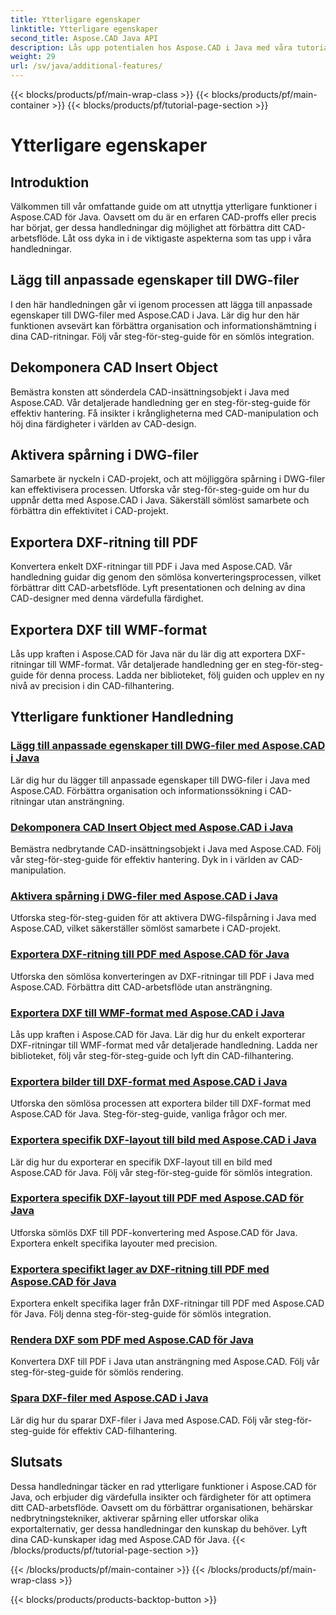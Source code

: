 ```yaml
---
title: Ytterligare egenskaper
linktitle: Ytterligare egenskaper
second_title: Aspose.CAD Java API
description: Lås upp potentialen hos Aspose.CAD i Java med våra tutorials. Lägg till anpassade egenskaper, dekomponera CAD-infogningsobjekt, aktivera spårning och exportera DXF-ritningar sömlöst. Höj ditt CAD-arbetsflöde utan ansträngning.
weight: 29
url: /sv/java/additional-features/
---
```


{{< blocks/products/pf/main-wrap-class >}}
{{< blocks/products/pf/main-container >}}
{{< blocks/products/pf/tutorial-page-section >}}

# Ytterligare egenskaper



## Introduktion

Välkommen till vår omfattande guide om att utnyttja ytterligare funktioner i Aspose.CAD för Java. Oavsett om du är en erfaren CAD-proffs eller precis har börjat, ger dessa handledningar dig möjlighet att förbättra ditt CAD-arbetsflöde. Låt oss dyka in i de viktigaste aspekterna som tas upp i våra handledningar.

## Lägg till anpassade egenskaper till DWG-filer

I den här handledningen går vi igenom processen att lägga till anpassade egenskaper till DWG-filer med Aspose.CAD i Java. Lär dig hur den här funktionen avsevärt kan förbättra organisation och informationshämtning i dina CAD-ritningar. Följ vår steg-för-steg-guide för en sömlös integration.

## Dekomponera CAD Insert Object

Bemästra konsten att sönderdela CAD-insättningsobjekt i Java med Aspose.CAD. Vår detaljerade handledning ger en steg-för-steg-guide för effektiv hantering. Få insikter i krångligheterna med CAD-manipulation och höj dina färdigheter i världen av CAD-design.

## Aktivera spårning i DWG-filer

Samarbete är nyckeln i CAD-projekt, och att möjliggöra spårning i DWG-filer kan effektivisera processen. Utforska vår steg-för-steg-guide om hur du uppnår detta med Aspose.CAD i Java. Säkerställ sömlöst samarbete och förbättra din effektivitet i CAD-projekt.

## Exportera DXF-ritning till PDF

Konvertera enkelt DXF-ritningar till PDF i Java med Aspose.CAD. Vår handledning guidar dig genom den sömlösa konverteringsprocessen, vilket förbättrar ditt CAD-arbetsflöde. Lyft presentationen och delning av dina CAD-designer med denna värdefulla färdighet.

## Exportera DXF till WMF-format

Lås upp kraften i Aspose.CAD för Java när du lär dig att exportera DXF-ritningar till WMF-format. Vår detaljerade handledning ger en steg-för-steg-guide för denna process. Ladda ner biblioteket, följ guiden och upplev en ny nivå av precision i din CAD-filhantering.

## Ytterligare funktioner Handledning
### [Lägg till anpassade egenskaper till DWG-filer med Aspose.CAD i Java](./add-custom-properties/)
Lär dig hur du lägger till anpassade egenskaper till DWG-filer i Java med Aspose.CAD. Förbättra organisation och informationssökning i CAD-ritningar utan ansträngning.
### [Dekomponera CAD Insert Object med Aspose.CAD i Java](./decompose-cad-insert-object/)
Bemästra nedbrytande CAD-insättningsobjekt i Java med Aspose.CAD. Följ vår steg-för-steg-guide för effektiv hantering. Dyk in i världen av CAD-manipulation.
### [Aktivera spårning i DWG-filer med Aspose.CAD i Java](./enable-tracking/)
Utforska steg-för-steg-guiden för att aktivera DWG-filspårning i Java med Aspose.CAD, vilket säkerställer sömlöst samarbete i CAD-projekt.
### [Exportera DXF-ritning till PDF med Aspose.CAD för Java](./export-dxf-to-pdf/)
Utforska den sömlösa konverteringen av DXF-ritningar till PDF i Java med Aspose.CAD. Förbättra ditt CAD-arbetsflöde utan ansträngning.
### [Exportera DXF till WMF-format med Aspose.CAD i Java](./export-dxf-to-wmf/)
Lås upp kraften i Aspose.CAD för Java. Lär dig hur du enkelt exporterar DXF-ritningar till WMF-format med vår detaljerade handledning. Ladda ner biblioteket, följ vår steg-för-steg-guide och lyft din CAD-filhantering.
### [Exportera bilder till DXF-format med Aspose.CAD i Java](./export-images-to-dxf/)
Utforska den sömlösa processen att exportera bilder till DXF-format med Aspose.CAD för Java. Steg-för-steg-guide, vanliga frågor och mer.
### [Exportera specifik DXF-layout till bild med Aspose.CAD i Java](./export-specific-layout-to-image/)
Lär dig hur du exporterar en specifik DXF-layout till en bild med Aspose.CAD för Java. Följ vår steg-för-steg-guide för sömlös integration.
### [Exportera specifik DXF-layout till PDF med Aspose.CAD för Java](./export-specific-layout-to-pdf/)
Utforska sömlös DXF till PDF-konvertering med Aspose.CAD för Java. Exportera enkelt specifika layouter med precision.
### [Exportera specifikt lager av DXF-ritning till PDF med Aspose.CAD för Java](./export-specific-layer-to-pdf/)
Exportera enkelt specifika lager från DXF-ritningar till PDF med Aspose.CAD för Java. Följ denna steg-för-steg-guide för sömlös integration.
### [Rendera DXF som PDF med Aspose.CAD för Java](./render-dxf-as-pdf/)
Konvertera DXF till PDF i Java utan ansträngning med Aspose.CAD. Följ vår steg-för-steg-guide för sömlös rendering.
### [Spara DXF-filer med Aspose.CAD i Java](./save-dxf-files/)
Lär dig hur du sparar DXF-filer i Java med Aspose.CAD. Följ vår steg-för-steg-guide för effektiv CAD-filhantering.

## Slutsats

Dessa handledningar täcker en rad ytterligare funktioner i Aspose.CAD för Java, och erbjuder dig värdefulla insikter och färdigheter för att optimera ditt CAD-arbetsflöde. Oavsett om du förbättrar organisationen, behärskar nedbrytningstekniker, aktiverar spårning eller utforskar olika exportalternativ, ger dessa handledningar den kunskap du behöver. Lyft dina CAD-kunskaper idag med Aspose.CAD för Java.
{{< /blocks/products/pf/tutorial-page-section >}}

{{< /blocks/products/pf/main-container >}}
{{< /blocks/products/pf/main-wrap-class >}}

{{< blocks/products/products-backtop-button >}}
